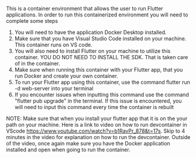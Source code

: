 This is a container environment that allows the user to run Flutter applications.
In order to run this containerized environment you will need to complete some steps
1. You will need to have the application Docker Desktop installed.
2. Make sure that you have Visual Studio Code installed on your machine. This container runs on VS code.
3. You will also need to install Flutter on your machine to utilize this container. YOU DO NOT NEED TO INSTALL THE SDK. That is taken care of in the container.
4. Make sure when running this container with your Flutter app, that you run Docker and create your own container.
5. To run your Flutter app using this container, use the command flutter run -d web-server into your terminal
6. If you encounter issues when inputting this command  use the command "flutter pub upgrade" in the terminal. If this issue is encountered, you will need to input this command every time the container is rebuilt


NOTE:
Make sure that when you install your flutter app that it is on the your path on your machine.
Here is a link to video on how to run devcontainer in VScode https://www.youtube.com/watch?v=b1RavPr_878&t=17s. Skip to 4 minutes in the video for explanation on how to run the devcontainer.
Outside of the video, once again make sure you have the Docker application installed and open when going to run the container.
